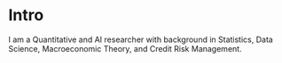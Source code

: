 # Intro

I am a Quantitative and AI researcher with background in Statistics, Data Science, Macroeconomic Theory, and Credit Risk Management.